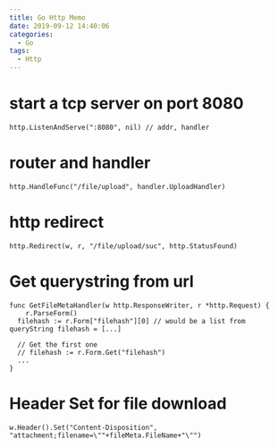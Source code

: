 ```yaml
---
title: Go Http Memo
date: 2019-09-12 14:40:06
categories:
  - Go
tags:
  - Http
---
```


# start a tcp server on port 8080

```
http.ListenAndServe(":8080", nil) // addr, handler
```

 <!-- more -->

# router and handler

```
http.HandleFunc("/file/upload", handler.UploadHandler)
```

# http redirect

```
http.Redirect(w, r, "/file/upload/suc", http.StatusFound)
```

# Get querystring from url

```
func GetFileMetaHandler(w http.ResponseWriter, r *http.Request) {
	r.ParseForm()
  filehash := r.Form["filehash"][0] // would be a list from queryString filehash = [...]

  // Get the first one
  // filehash := r.Form.Get("filehash")
  ...
}
```

# Header Set for file download

```
w.Header().Set("Content-Disposition", "attachment;filename=\""+fileMeta.FileName+"\"")

```
